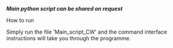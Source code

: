 ***Main python script can be shared on request***

How to run

Simply run the file 'Main_script_CW' and the command interface instructions will take you through the programme.

